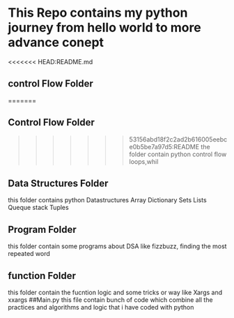 # This Repo contains my python journey from hello world to more advance conept
<<<<<<< HEAD:README.md
## control Flow Folder
=======
## Control Flow Folder
>>>>>>> 53156abd18f2c2ad2b616005eebce0b5be7a97d5:README
the folder contain python control flow loops,whil
## Data Structures Folder
this folder contains python Datastructures
Array
Dictionary
Sets
Lists
Queque
stack
Tuples
## Program Folder
this folder contain some programs about DSA like fizzbuzz,
finding the most repeated word
## function Folder
this folder contain the fucntion logic and some tricks or way like Xargs and xxargs
##Main.py
this file contain bunch of code which combine all the practices and algorithms and logic that i have coded with python
